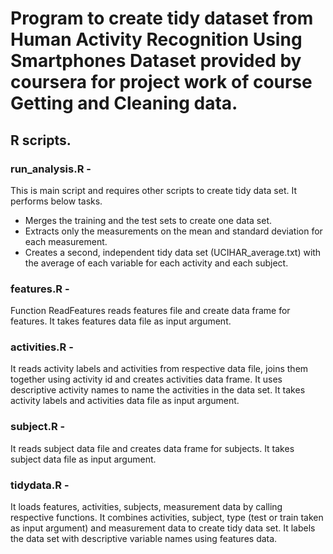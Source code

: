 # Program to create tidy dataset from Human Activity Recognition Using Smartphones Dataset provided by coursera for project work of course Getting and Cleaning data.

## R scripts.

### run_analysis.R - 
This is main script and requires other scripts to create tidy data set. It performs below tasks.
* Merges the training and the test sets to create one data set.
* Extracts only the measurements on the mean and standard deviation for each measurement.
* Creates a second, independent tidy data set (UCIHAR_average.txt) with the average of each variable for each activity and each subject.
	
### features.R - 
Function ReadFeatures reads features file and create data frame for features. It takes features data file as input argument.
 
### activities.R - 
It reads activity labels and activities from respective data file, joins them together using activity id and creates activities data frame. It uses descriptive activity names to name the activities in the data set. It takes activity labels and activities data file as input argument. 
 
### subject.R - 
It reads subject data file and creates data frame for subjects. It takes subject data file as input argument.

### tidydata.R - 
It loads features, activities, subjects, measurement data by calling respective functions. It combines activities, subject, type (test or train taken as input argument) and measurement data to create tidy data set. It labels the data set with descriptive variable names using features data.
  
